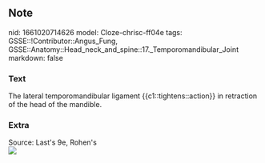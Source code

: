 ## Note
nid: 1661020714626
model: Cloze-chrisc-ff04e
tags: GSSE::!Contributor::Angus_Fung, GSSE::Anatomy::Head_neck_and_spine::17._Temporomandibular_Joint
markdown: false

### Text
The lateral temporomandibular ligament {{c1::tightens::action}} in retraction of the head of the mandible.

### Extra
<div>
  Source: Last's 9e, Rohen's
</div>
<div><img src=
"paste-81f1158d054487cdde42e370726f6e6bdbf24f17.jpg"></div>
